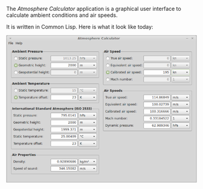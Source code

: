 The _Atmosphere Calculator_ application is a graphical user interface
to calculate ambient conditions and air speeds.

It is written in Common Lisp.  Here is what it look like today:

![Atmosphere Calculator](https://github.com/ralph-schleicher/atmosphere-calculator/raw/master/atmosphere-calculator.png)
